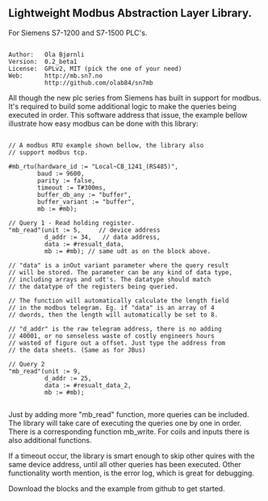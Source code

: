 Lightweight Modbus Abstraction Layer Library.
---------------------------------------------
For Siemens S7-1200 and S7-1500 PLC's.

```

Author:   Ola Bjørnli
Version:  0.2_beta1
License:  GPLv2, MIT (pick the one of your need)
Web:      http://mb.sn7.no
          http://github.com/olab84/sn7mb

```

All though the new plc series from Siemens has built in support for modbus. It's required to build some additional logic to make the queries being executed in order. This software address that issue, the example bellow illustrate how easy modbus can be done with this library:

```

// A modbus RTU example shown bellow, the library also 
// support modbus tcp.

#mb_rtu(hardware_id := "Local~CB_1241_(RS485)",
        baud := 9600,
        parity := false,
        timeout := T#300ms,
        buffer_db_any := "buffer",
        buffer_variant := "buffer",
        mb := #mb);

// Query 1 - Read holding register.
"mb_read"(unit := 5,     // device address
          d_addr := 34,   // data address, 
          data := #resualt_data,  
          mb := #mb); // same udt as on the block above.
		  
// "data" is a inOut variant parameter where the query result 
// will be stored. The parameter can be any kind of data type, 
// including arrays and udt's. The datatype should match 
// the datatype of the registers being queried.

// The function will automatically calculate the length field
// in the modbus telegram. Eg. if "data" is an array of 4 
// dwords, then the length will automatically be set to 8.

// "d_addr" is the raw telegram address, there is no adding 
// 40001, or no senseless waste of costly engineers hours 
// wasted of figure out a offset. Just type the address from
// the data sheets. (Same as for JBus)

// Query 2 
"mb_read"(unit := 9,
          d_addr := 25,
          data := #resualt_data_2,
          mb := #mb);	
		  
```
		  
Just by adding more "mb_read" function, more queries can 
be included. The library will take care of executing the 
queries one by one in order. There is a corresponding 
function mb_write. For coils and inputs there is also
additional functions. 

If a timeout occur, the library is smart enough to skip other
quires with the same device address, until all other queries
has been executed. Other functionality worth mention, is the
error log, which is great for debugging.
	 
Download the blocks and the example from github to get started.
